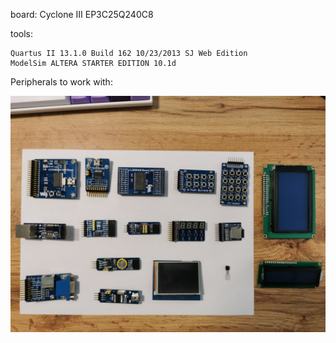 board: 
    Cyclone III EP3C25Q240C8

tools: 
    
    Quartus II 13.1.0 Build 162 10/23/2013 SJ Web Edition
    ModelSim ALTERA STARTER EDITION 10.1d



Peripherals to work with:

![/docs/module_boards/_Periphery.jpg](/assets_global/module_boards/_Periphery.jpg)
